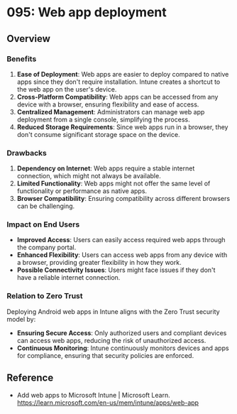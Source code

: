 # 095: Web app deployment

## Overview

### Benefits
1. **Ease of Deployment**: Web apps are easier to deploy compared to native apps since they don't require installation. Intune creates a shortcut to the web app on the user's device.
2. **Cross-Platform Compatibility**: Web apps can be accessed from any device with a browser, ensuring flexibility and ease of access.
3. **Centralized Management**: Administrators can manage web app deployment from a single console, simplifying the process.
4. **Reduced Storage Requirements**: Since web apps run in a browser, they don't consume significant storage space on the device.

### Drawbacks
1. **Dependency on Internet**: Web apps require a stable internet connection, which might not always be available.
2. **Limited Functionality**: Web apps might not offer the same level of functionality or performance as native apps.
3. **Browser Compatibility**: Ensuring compatibility across different browsers can be challenging.

### Impact on End Users
- **Improved Access**: Users can easily access required web apps through the company portal.
- **Enhanced Flexibility**: Users can access web apps from any device with a browser, providing greater flexibility in how they work.
- **Possible Connectivity Issues**: Users might face issues if they don't have a reliable internet connection.

### Relation to Zero Trust
Deploying Android web apps in Intune aligns with the Zero Trust security model by:
- **Ensuring Secure Access**: Only authorized users and compliant devices can access web apps, reducing the risk of unauthorized access.
- **Continuous Monitoring**: Intune continuously monitors devices and apps for compliance, ensuring that security policies are enforced.


## Reference

* Add web apps to Microsoft Intune | Microsoft Learn. https://learn.microsoft.com/en-us/mem/intune/apps/web-app


